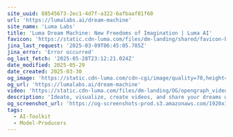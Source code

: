 ```yaml
---
site_uuid: 88545673-2ec1-4d7f-a322-6afbaaf81f60
url: 'https://lumalabs.ai/dream-machine'
site_name: 'Luma Labs'
title: 'Luma Dream Machine: New Freedoms of Imagination | Luma AI'
favicon: 'https://static.cdn-luma.com/files/dm-landing/shared/favicon-black.ico'
jina_last_request: '2025-03-09T06:45:05.785Z'
jina_error: 'Error occurred'
og_last_fetch: '2025-05-28T23:12:21.024Z'
date_modified: 2025-05-29
date_created: 2025-03-30
og_image: 'https://static.cdn-luma.com/cdn-cgi/image/quality=70,height=720/files/dm-landing/OG/ogfallback.jpeg'
og_url: 'https://lumalabs.ai/dream-machine'
video: 'https://static.cdn-luma.com/files/dm-landing/OG/opengraph_video.mp4'
description: 'Ideate, visualize, create videos, and share your dreams with the world, using our most powerful image and video AI models.'
og_screenshot_url: 'https://og-screenshots-prod.s3.amazonaws.com/1920x1080/80/false/3ed9b634604691449d96979b8f5e5abf3af0c32d26265d2377d69f181a637159.jpeg'
tags:
  - AI-Toolkit
  - Model-Producers
---
```



